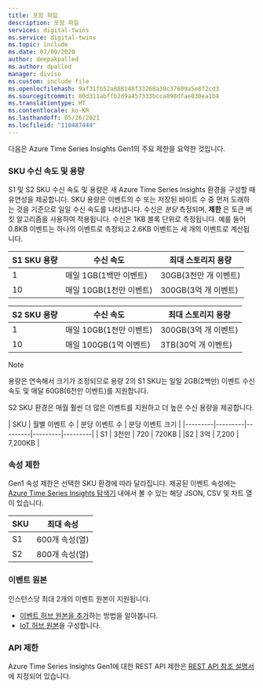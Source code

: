 ```yaml
---
title: 포함 파일
description: 포함 파일
services: digital-twins
ms.service: digital-twins
ms.topic: include
ms.date: 07/09/2020
author: deepakpalled
ms.author: dpalled
manager: diviso
ms.custom: include file
ms.openlocfilehash: 9af31fb52a888148f33268a30c37609a5e8f2cd3
ms.sourcegitcommit: 80d311abffb2d9a457333bcca898dfae830ea1b4
ms.translationtype: HT
ms.contentlocale: ko-KR
ms.lasthandoff: 05/26/2021
ms.locfileid: "110487444"
---
```

다음은 Azure Time Series Insights Gen1의 주요 제한을 요약한 것입니다.

### <a name="sku-ingress-rates-and-capacities"></a>SKU 수신 속도 및 용량

S1 및 S2 SKU 수신 속도 및 용량은 새 Azure Time Series Insights 환경을 구성할 때 유연성을 제공합니다. SKU 용량은 이벤트의 수 또는 저장된 바이트 수 중 먼저 도래하는 것을 기준으로 일일 수신 속도를 나타냅니다. 수신은 *분당* 측정되며, **제한** 은 토큰 버킷 알고리즘을 사용하여 적용됩니다. 수신은 1KB 블록 단위로 측정됩니다. 예를 들어 0.8KB 이벤트는 하나의 이벤트로 측정되고 2.6KB 이벤트는 세 개의 이벤트로 계산됩니다.

| S1 SKU 용량 | 수신 속도 | 최대 스토리지 용량
| --- | --- | --- |
| 1 | 매일 1GB(1백만 이벤트) | 30GB(3천만 개 이벤트) |
| 10 | 매일 10GB(1천만 이벤트) | 300GB(3억 개 이벤트) |

| S2 SKU 용량 | 수신 속도 | 최대 스토리지 용량
| --- | --- | --- |
| 1 | 매일 10GB(1천만 이벤트) | 300GB(3억 개 이벤트) |
| 10 | 매일 100GB(1억 이벤트) | 3TB(30억 개 이벤트) |

> [!NOTE]
> 용량은 연속해서 크기가 조정되므로 용량 2의 S1 SKU는 일일 2GB(2백만) 이벤트 수신 속도 및 매달 60GB(6천만 이벤트)를 지원합니다.

S2 SKU 환경은 매월 훨씬 더 많은 이벤트를 지원하고 더 높은 수신 용량을 제공합니다.

| SKU  | 월별 이벤트 수  | 분당 이벤트 수 | 분당 이벤트 크기  |
|---------|---------|---------|---------|---------|
| S1     |   3천만   |  720    |  720KB   |
 |S2     |   3억   | 7,200   | 7,200KB  |

### <a name="property-limits"></a>속성 제한

Gen1 속성 제한은 선택한 SKU 환경에 따라 달라집니다. 제공된 이벤트 속성에는 [Azure Time Series Insights 탐색기](../articles/time-series-insights/time-series-quickstart.md) 내에서 볼 수 있는 해당 JSON, CSV 및 차트 열이 있습니다.

| SKU | 최대 속성 |
| --- | --- |
| S1 | 600개 속성(열) |
| S2 | 800개 속성(열) |

### <a name="event-sources"></a>이벤트 원본

인스턴스당 최대 2개의 이벤트 원본이 지원됩니다.

* [이벤트 허브 원본을 추가](../articles/time-series-insights/how-to-ingest-data-event-hub.md)하는 방법을 알아봅니다.
* [IoT 허브 원본](../articles/time-series-insights/how-to-ingest-data-iot-hub.md)을 구성합니다.

### <a name="api-limits"></a>API 제한

Azure Time Series Insights Gen1에 대한 REST API 제한은 [REST API 참조 설명서](/rest/api/time-series-insights/dataaccess(preview)/query/getavailability)에 지정되어 있습니다.
